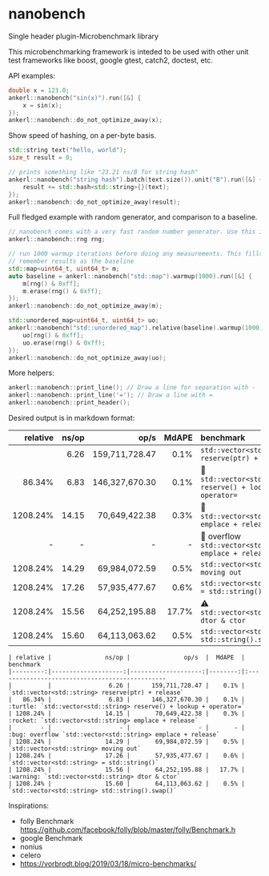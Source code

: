 # nanobench
Single header plugin-Microbenchmark library

This microbenchmarking framework is inteded to be used with other unit test frameworks like boost, google gtest, catch2, doctest, etc.

API examples:


```cpp
double x = 123.0;
ankerl::nanobench("sin(x)").run([&] {
    x = sin(x);
});
ankerl::nanobench::do_not_optimize_away(x);
```

Show speed of hashing, on a per-byte basis.
```cpp
std::string text("hello, world");
size_t result = 0;

// prints something like "23.21 ns/B for string hash"
ankerl::nanobench("string hash").batch(text.size()).unit("B").run([&] {
    result += std::hash<std::string>{}(text);
});
ankerl::nanobench::do_not_optimize_away(result);
```

Full fledged example with random generator, and comparison to a baseline.

```cpp
// nanobench comes with a very fast random number generator. Use this in the benchmark. Initializes with random_device.
ankerl::nanobench::rng rng;

// run 1000 warmup iterations before doing any measurements. This fills the map so it's size is stable.
// remember results as the baseline
std::map<uint64_t, uint64_t> m;
auto baseline = ankerl::nanobench("std::map").warmup(1000).run([&] {
    m[rng() & 0xff];
    m.erase(rng() & 0xff);
});
ankerl::nanobench::do_not_optimize_away(m);

std::unordered_map<uint64_t, uint64_t> uo;
ankerl::nanobench("std::unordered_map").relative(baseline).warmup(1000).run([&] {
    uo[rng() & 0xff];
    uo.erase(rng() & 0xff);
});
ankerl::nanobench::do_not_optimize_away(uo);
```    

More helpers:

```cpp
ankerl::nanobench::print_line(); // Draw a line for separation with -
ankerl::nanobench::print_line('='); // Draw a line with =
ankerl::nanobench::print_header(); 
```

Desired output is in markdown format:

| relative |               ns/op |               op/s  |  MdAPE  | benchmark
|---------:|--------------------:|--------------------:|--------:|:-----------------------------------------------
|          |                6.26 |      159,711,728.47 |    0.1% | `std::vector<std::string> reserve(ptr) + release`
|   86.34% |                6.83 |      146,327,670.30 |    0.1% | :snail: `std::vector<std::string> reserve() + lookup + operator=`
| 1208.24% |               14.15 |       70,649,422.38 |    0.3% | :rocket: `std::vector<std::string> emplace + release`
|        - |                   - |                   - |       - | :bug: overflow `std::vector<std::string> emplace + release`
| 1208.24% |               14.29 |       69,984,072.59 |    0.5% | `std::vector<std::string> moving out`
| 1208.24% |               17.26 |       57,935,477.67 |    0.6% | `std::vector<std::string> = std::string()`
| 1208.24% |               15.56 |       64,252,195.88 |   17.7% | :warning: `std::vector<std::string> dtor & ctor`
| 1208.24% |               15.60 |       64,113,063.62 |    0.5% | `std::vector<std::string> std::string().swap()`


```
| relative |               ns/op |               op/s  |  MdAPE  | benchmark
|---------:|--------------------:|--------------------:|--------:|:-----------------------------------------------
|          |                6.26 |      159,711,728.47 |    0.1% | `std::vector<std::string> reserve(ptr) + release`
|   86.34% |                6.83 |      146,327,670.30 |    0.1% | :turtle: `std::vector<std::string> reserve() + lookup + operator=`
| 1208.24% |               14.15 |       70,649,422.38 |    0.3% | :rocket: `std::vector<std::string> emplace + release`
|        - |                   - |                   - |       - | :bug: overflow `std::vector<std::string> emplace + release`
| 1208.24% |               14.29 |       69,984,072.59 |    0.5% | `std::vector<std::string> moving out`
| 1208.24% |               17.26 |       57,935,477.67 |    0.6% | `std::vector<std::string> = std::string()`
| 1208.24% |               15.56 |       64,252,195.88 |   17.7% | :warning: `std::vector<std::string> dtor & ctor`
| 1208.24% |               15.60 |       64,113,063.62 |    0.5% | `std::vector<std::string> std::string().swap()`
```

Inspirations:
* folly Benchmark https://github.com/facebook/folly/blob/master/folly/Benchmark.h
* google Benchmark
* nonius
* celero
* https://vorbrodt.blog/2019/03/18/micro-benchmarks/
